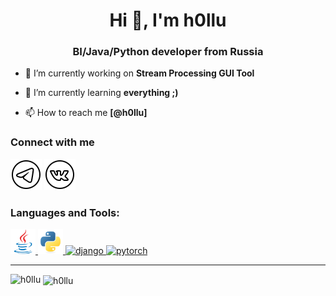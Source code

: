 <h1 align="center">Hi 👋, I'm h0llu</h1>
<h3 align="center">BI/Java/Python developer from Russia</h3>

- 🔭 I’m currently working on **Stream Processing GUI Tool**

- 🌱 I’m currently learning **everything ;)**

- 📫 How to reach me **[@h0llu]**

### Connect with me

[![website](./img/tg-logo.png)](https://t.me/h0llu)
[![website](./img/vk-logo.png)](https://vk.com/tseytin_gena)

<h3 align="left">Languages and Tools:</h3>
<p align="left"> <a href="https://www.java.com" target="_blank" rel="noreferrer"> <img src="https://raw.githubusercontent.com/devicons/devicon/master/icons/java/java-original.svg" alt="java" width="40" height="40"/> </a> <a href="https://www.python.org" target="_blank" rel="noreferrer"> <img src="https://raw.githubusercontent.com/devicons/devicon/master/icons/python/python-original.svg" alt="python" width="40" height="40"/> </a> <a href="https://www.djangoproject.com/" target="_blank" rel="noreferrer"> <img src="https://cdn.worldvectorlogo.com/logos/django.svg" alt="django" width="40" height="40"/> </a> <a href="https://pytorch.org/" target="_blank" rel="noreferrer"> <img src="https://www.vectorlogo.zone/logos/pytorch/pytorch-icon.svg" alt="pytorch" width="40" height="40"/> </a> </p>

---

<p><img align="left" src="https://github-readme-stats.vercel.app/api/top-langs?username=h0llu&show_icons=true&locale=en&layout=compact" alt="h0llu" /></p>



<p>&nbsp;<img align="center" src="https://github-readme-stats.vercel.app/api?username=h0llu&show_icons=true&locale=en" alt="h0llu" /></p>
